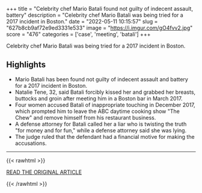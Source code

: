 +++
title = "Celebrity chef Mario Batali found not guilty of indecent assault, battery"
description = "Celebrity chef Mario Batali was being tried for a 2017 incident in Boston."
date = "2022-05-11 10:15:57"
slug = "627b8cb9af72e9ed3331e533"
image = "https://i.imgur.com/gO4fvv2.jpg"
score = "476"
categories = ['case', 'meeting', 'batali']
+++

Celebrity chef Mario Batali was being tried for a 2017 incident in Boston.

## Highlights

- Mario Batali has been found not guilty of indecent assault and battery for a 2017 incident in Boston.
- Natalie Tene, 32, said Batali forcibly kissed her and grabbed her breasts, buttocks and groin after meeting him in a Boston bar in March 2017.
- Four women accused Batali of inappropriate touching in December 2017, which prompted him to leave the ABC daytime cooking show "The Chew" and remove himself from his restaurant business.
- A defense attorney for Batali called her a liar who is twisting the truth "for money and for fun," while a defense attorney said she was lying.
- The judge ruled that the defendant had a financial motive for making the accusations.

---

{{< rawhtml >}}
  <p class="article-category">
    <a target="_blank" href="https://abcnews.go.com/US/celebrity-chef-mario-batali-found-guilty-indecent-assault/story?id=84623964">READ THE ORIGINAL ARTICLE</a>
  </p>
{{< /rawhtml >}}
